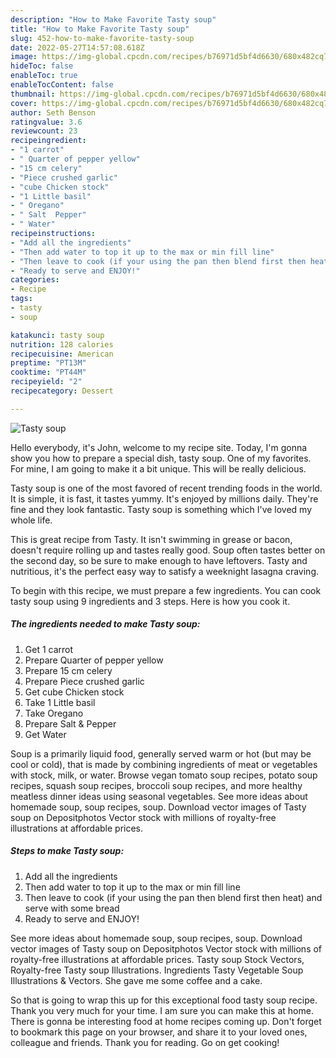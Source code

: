 ```yaml
---
description: "How to Make Favorite Tasty soup"
title: "How to Make Favorite Tasty soup"
slug: 452-how-to-make-favorite-tasty-soup
date: 2022-05-27T14:57:08.618Z
image: https://img-global.cpcdn.com/recipes/b76971d5bf4d6630/680x482cq70/tasty-soup-recipe-main-photo.jpg
hideToc: false
enableToc: true
enableTocContent: false
thumbnail: https://img-global.cpcdn.com/recipes/b76971d5bf4d6630/680x482cq70/tasty-soup-recipe-main-photo.jpg
cover: https://img-global.cpcdn.com/recipes/b76971d5bf4d6630/680x482cq70/tasty-soup-recipe-main-photo.jpg
author: Seth Benson
ratingvalue: 3.6
reviewcount: 23
recipeingredient:
- "1 carrot"
- " Quarter of pepper yellow"
- "15 cm celery"
- "Piece crushed garlic"
- "cube Chicken stock"
- "1 Little basil"
- " Oregano"
- " Salt  Pepper"
- " Water"
recipeinstructions:
- "Add all the ingredients"
- "Then add water to top it up to the max or min fill line"
- "Then leave to cook (if your using the pan then blend first then heat) and serve with some bread"
- "Ready to serve and ENJOY!"
categories:
- Recipe
tags:
- tasty
- soup

katakunci: tasty soup 
nutrition: 128 calories
recipecuisine: American
preptime: "PT13M"
cooktime: "PT44M"
recipeyield: "2"
recipecategory: Dessert

---
```



![Tasty soup](https://img-global.cpcdn.com/recipes/b76971d5bf4d6630/680x482cq70/tasty-soup-recipe-main-photo.jpg)

Hello everybody, it's John, welcome to my recipe site. Today, I'm gonna show you how to prepare a special dish, tasty soup. One of my favorites. For mine, I am going to make it a bit unique. This will be really delicious.

Tasty soup is one of the most favored of recent trending foods in the world. It is simple, it is fast, it tastes yummy. It's enjoyed by millions daily. They're fine and they look fantastic. Tasty soup is something which I've loved my whole life.

This is great recipe from Tasty. It isn&#39;t swimming in grease or bacon, doesn&#39;t require rolling up and tastes really good. Soup often tastes better on the second day, so be sure to make enough to have leftovers. Tasty and nutritious, it&#39;s the perfect easy way to satisfy a weeknight lasagna craving.


To begin with this recipe, we must prepare a few ingredients. You can cook tasty soup using 9 ingredients and 3 steps. Here is how you cook it.

<!--inarticleads1-->

##### The ingredients needed to make Tasty soup:

1. Get 1 carrot
1. Prepare  Quarter of pepper yellow
1. Prepare 15 cm celery
1. Prepare Piece crushed garlic
1. Get cube Chicken stock
1. Take 1 Little basil
1. Take  Oregano
1. Prepare  Salt &amp; Pepper
1. Get  Water


Soup is a primarily liquid food, generally served warm or hot (but may be cool or cold), that is made by combining ingredients of meat or vegetables with stock, milk, or water. Browse vegan tomato soup recipes, potato soup recipes, squash soup recipes, broccoli soup recipes, and more healthy meatless dinner ideas using seasonal vegetables. See more ideas about homemade soup, soup recipes, soup. Download vector images of Tasty soup on Depositphotos Vector stock with millions of royalty-free illustrations at affordable prices. 

<!--inarticleads2-->

##### Steps to make Tasty soup:

1. Add all the ingredients
1. Then add water to top it up to the max or min fill line
1. Then leave to cook (if your using the pan then blend first then heat) and serve with some bread
1. Ready to serve and ENJOY!

See more ideas about homemade soup, soup recipes, soup. Download vector images of Tasty soup on Depositphotos Vector stock with millions of royalty-free illustrations at affordable prices. Tasty soup Stock Vectors, Royalty-free Tasty soup Illustrations. Ingredients Tasty Vegetable Soup Illustrations &amp; Vectors. She gave me some coffee and a cake. 

So that is going to wrap this up for this exceptional food tasty soup recipe. Thank you very much for your time. I am sure you can make this at home. There is gonna be interesting food at home recipes coming up. Don't forget to bookmark this page on your browser, and share it to your loved ones, colleague and friends. Thank you for reading. Go on get cooking!
